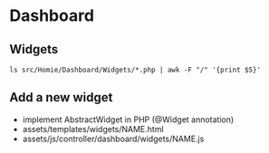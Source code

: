 
# Dashboard

## Widgets
```
ls src/Homie/Dashboard/Widgets/*.php | awk -F "/" '{print $5}'
```

## Add a new widget
 - implement AbstractWidget in PHP (@Widget annotation)
 - assets/templates/widgets/NAME.html
 - assets/js/controller/dashboard/widgets/NAME.js

